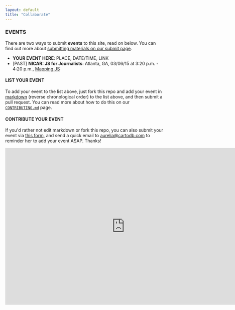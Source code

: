 ```yaml
---
layout: default
title: "Collaborate"
---
```


### EVENTS

There are two ways to submit **events** to this site, read on below. You can find out more about [submitting materials on our submit page](http://cartodb.github.io/training/submit.html).

* **YOUR EVENT HERE**: PLACE, DATE/TIME, LINK
* [PAST] **NICAR: JS for Journalists**: Atlanta, GA, 03/06/15 at 3:20 p.m. - 4:20 p.m., [Mapping JS](http://ire.org/events-and-training/event/1494/1646/)


#### LIST YOUR EVENT

To add your event to the list above, just fork this repo and add your event in [markdown](https://github.com/programminghistorian/jekyll/wiki/Markdown-Style-Guide) (reverse chronological order) to the list above, and then submit a pull request. You can read more about how to do this on our [`CONTRIBUTING.md`](https://github.com/CartoDB/training/blob/gh-pages/CONTRIBUTING.md) page.

#### CONTRIBUTE YOUR EVENT

If you'd rather not edit markdown or fork this repo, you can also submit your event via [this form](http://goo.gl/forms/KQU1GYWgSr), and send a quick email to [aurelia@cartodb.com](mailto:aurelia@cartodb.com) to reminder her to add your event ASAP. Thanks!

<iframe src="https://docs.google.com/forms/d/1uh8v8AahkY_0CmKBbXUm43mHA3xLlvPfAvBwztAkVIg/viewform?embedded=true" width="760" height="500" frameborder="0" marginheight="0" marginwidth="0">Loading...</iframe>
